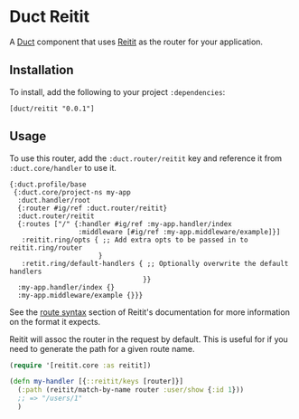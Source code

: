 # Duct Reitit

A [Duct][] component that uses [Reitit][] as the router for your
application.

[duct]: https://github.com/duct-framework/duct
[reitit]: https://github.com/metosin/reitit

## Installation

To install, add the following to your project `:dependencies`:

    [duct/reitit "0.0.1"]

## Usage

To use this router, add the `:duct.router/reitit` key and reference it
from `:duct.core/handler` to use it.

```edn
{:duct.profile/base
 {:duct.core/project-ns my-app
  :duct.handler/root
  {:router #ig/ref :duct.router/reitit}
  :duct.router/reitit
  {:routes ["/" {:handler #ig/ref :my-app.handler/index
                 :middleware [#ig/ref :my-app.middleware/example]}]
   :reitit.ring/opts { ;; Add extra opts to be passed in to reitit.ring/router
                      }
   :retit.ring/default-handlers { ;; Optionally overwrite the default handlers
                                 }}
  :my-app.handler/index {}
  :my-app.middleware/example {}}}
```

See the [route syntax][] section of Reitit's documentation for
more information on the format it expects.

Reitit will assoc the router in the request by default. This is useful
for if you need to generate the path for a given route name.

```clojure
(require '[reitit.core :as reitit])

(defn my-handler [{::reitit/keys [router]}]
  (:path (reitit/match-by-name router :user/show {:id 1}))
  ;; => "/users/1"
  )
```

[route syntax]: https://metosin.github.io/reitit/basics/route_syntax.html
